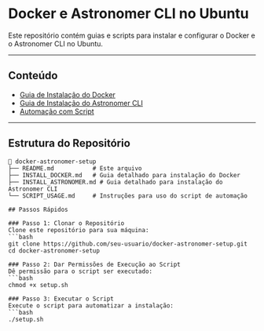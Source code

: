 # Docker e Astronomer CLI no Ubuntu

Este repositório contém guias e scripts para instalar e configurar o Docker e o Astronomer CLI no Ubuntu.

---

## Conteúdo

- [Guia de Instalação do Docker](INSTALL_DOCKER.md)
- [Guia de Instalação do Astronomer CLI](INSTALL_ASTRONOMER.md)
- [Automação com Script](SCRIPT_USAGE.md)

---

## Estrutura do Repositório

```plaintext
📂 docker-astronomer-setup
├── README.md           # Este arquivo
├── INSTALL_DOCKER.md   # Guia detalhado para instalação do Docker
├── INSTALL_ASTRONOMER.md # Guia detalhado para instalação do Astronomer CLI
└── SCRIPT_USAGE.md     # Instruções para uso do script de automação

## Passos Rápidos

### Passo 1: Clonar o Repositório
Clone este repositório para sua máquina:
```bash
git clone https://github.com/seu-usuario/docker-astronomer-setup.git
cd docker-astronomer-setup

### Passo 2: Dar Permissões de Execução ao Script
Dê permissão para o script ser executado:
```bash
chmod +x setup.sh

### Passo 3: Executar o Script
Execute o script para automatizar a instalação:
```bash
./setup.sh

